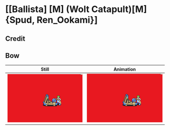 # [\[Ballista\] \[M\] \(Wolt Catapult\)\[M\]{Spud, Ren_Ookami}]

## Credit


	
## Bow

| Still | Animation |
| :---: | :-------: |
| ![Bow still](./Bow_000.png) | ![Bow animation](./Bow.gif) |
